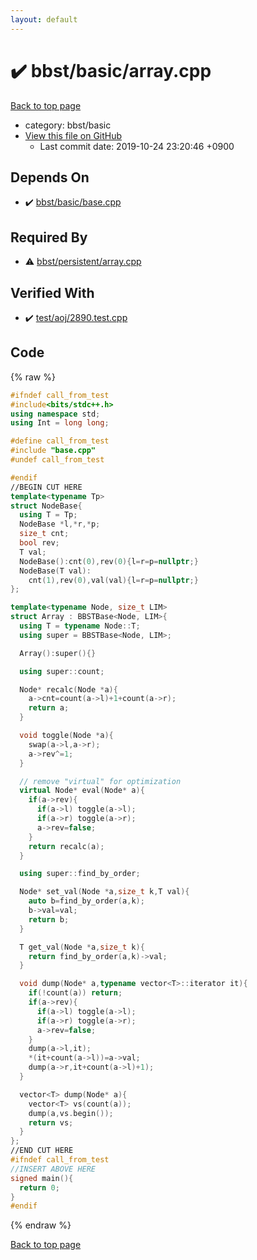 ```yaml
---
layout: default
---
```


<!-- mathjax config similar to math.stackexchange -->
<script type="text/javascript" async
  src="https://cdnjs.cloudflare.com/ajax/libs/mathjax/2.7.5/MathJax.js?config=TeX-MML-AM_CHTML">
</script>
<script type="text/x-mathjax-config">
  MathJax.Hub.Config({
    TeX: { equationNumbers: { autoNumber: "AMS" }},
    tex2jax: {
      inlineMath: [ ['$','$'] ],
      processEscapes: true
    },
    "HTML-CSS": { matchFontHeight: false },
    displayAlign: "left",
    displayIndent: "2em"
  });
</script>

<script type="text/javascript" src="https://cdnjs.cloudflare.com/ajax/libs/jquery/3.4.1/jquery.min.js"></script>
<script src="https://cdn.jsdelivr.net/npm/jquery-balloon-js@1.1.2/jquery.balloon.min.js" integrity="sha256-ZEYs9VrgAeNuPvs15E39OsyOJaIkXEEt10fzxJ20+2I=" crossorigin="anonymous"></script>
<script type="text/javascript" src="../../../assets/js/copy-button.js"></script>
<link rel="stylesheet" href="../../../assets/css/copy-button.css" />


# :heavy_check_mark: bbst/basic/array.cpp
<a href="../../../index.html">Back to top page</a>

* category: bbst/basic
* <a href="{{ site.github.repository_url }}/blob/master/bbst/basic/array.cpp">View this file on GitHub</a>
    - Last commit date: 2019-10-24 23:20:46 +0900




## Depends On
* :heavy_check_mark: <a href="base.cpp.html">bbst/basic/base.cpp</a>


## Required By
* :warning: <a href="../persistent/array.cpp.html">bbst/persistent/array.cpp</a>


## Verified With
* :heavy_check_mark: <a href="../../../verify/test/aoj/2890.test.cpp.html">test/aoj/2890.test.cpp</a>


## Code
{% raw %}
```cpp
#ifndef call_from_test
#include<bits/stdc++.h>
using namespace std;
using Int = long long;

#define call_from_test
#include "base.cpp"
#undef call_from_test

#endif
//BEGIN CUT HERE
template<typename Tp>
struct NodeBase{
  using T = Tp;
  NodeBase *l,*r,*p;
  size_t cnt;
  bool rev;
  T val;
  NodeBase():cnt(0),rev(0){l=r=p=nullptr;}
  NodeBase(T val):
    cnt(1),rev(0),val(val){l=r=p=nullptr;}
};

template<typename Node, size_t LIM>
struct Array : BBSTBase<Node, LIM>{
  using T = typename Node::T;
  using super = BBSTBase<Node, LIM>;

  Array():super(){}

  using super::count;

  Node* recalc(Node *a){
    a->cnt=count(a->l)+1+count(a->r);
    return a;
  }

  void toggle(Node *a){
    swap(a->l,a->r);
    a->rev^=1;
  }

  // remove "virtual" for optimization
  virtual Node* eval(Node* a){
    if(a->rev){
      if(a->l) toggle(a->l);
      if(a->r) toggle(a->r);
      a->rev=false;
    }
    return recalc(a);
  }

  using super::find_by_order;

  Node* set_val(Node *a,size_t k,T val){
    auto b=find_by_order(a,k);
    b->val=val;
    return b;
  }

  T get_val(Node *a,size_t k){
    return find_by_order(a,k)->val;
  }

  void dump(Node* a,typename vector<T>::iterator it){
    if(!count(a)) return;
    if(a->rev){
      if(a->l) toggle(a->l);
      if(a->r) toggle(a->r);
      a->rev=false;
    }
    dump(a->l,it);
    *(it+count(a->l))=a->val;
    dump(a->r,it+count(a->l)+1);
  }

  vector<T> dump(Node* a){
    vector<T> vs(count(a));
    dump(a,vs.begin());
    return vs;
  }
};
//END CUT HERE
#ifndef call_from_test
//INSERT ABOVE HERE
signed main(){
  return 0;
}
#endif

```
{% endraw %}

<a href="../../../index.html">Back to top page</a>

